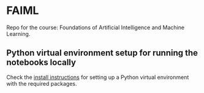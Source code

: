 # FAIML
Repo for the course: Foundations of Artificial Intelligence and Machine Learning.

## Python virtual environment setup for running the notebooks locally
Check the [install instructions](Setup/install_instructions.md) for setting up a Python virtual environment with the required packages.